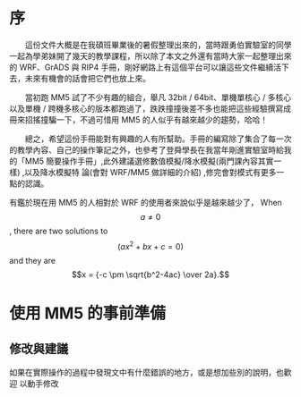 # 序
<p>　　這份文件大概是在我碩班畢業後的暑假整理出來的，當時跟勇伯實驗室的同學一起為學弟妹開了幾天的教學課程，所以除了本文之外還有當時大家一起整理出來的 WRF、GrADS 與 RIP4 手冊，剛好網路上有這個平台可以讓這些文件繼續活下去，未來有機會的話會把它們也放上來。</p>
<p>　　當初跑 MM5 試了不少有趣的組合，舉凡 32bit / 64bit、單機單核心 / 多核心以及單機 / 跨機多核心的版本都跑過了，跌跌撞撞後差不多也能把這些經驗撰寫成冊來招搖撞騙一下，不過可惜用 MM5 的人似乎有越來越少的趨勢，哈哈！</p>
<p>　　總之，希望這份手冊能對有興趣的人有所幫助。手冊的編寫除了集合了每一次的教學內容、自己的操作筆記之外，也參考了登舜學長在我當年剛進實驗室時給我的「MM5 簡要操作手冊」,此外建議選修數值模擬/降水模擬(兩門課內容其實一樣)
,以及降水模擬特
論(會對 WRF/MM5 做詳細的介紹)
,修完會對模式有更多一點的認識。


有鑑於現在用 MM5 的人相對於 WRF 的使用者來說似乎是越來越少了，
When $$a \ne 0$$, there are two solutions to $$(ax^2 + bx + c = 0)$$ and they are
$$x = {-c \pm \sqrt{b^2-4ac} \over 2a}.$$

# 使用 MM5 的事前準備
## 修改與建議
如果在實際操作的過程中發現文中有什麼錯誤的地方，或是想加些別的說明，也歡迎
以動手修改


